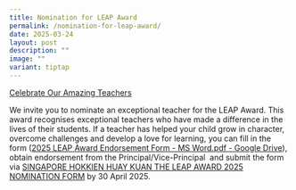 ```yaml
---
title: Nomination for LEAP Award
permalink: /nomination-for-leap-award/
date: 2025-03-24
layout: post
description: ""
image: ""
variant: tiptap
---
```

<p><u>Celebrate Our Amazing Teachers</u>
</p>
<p>We invite you to nominate an exceptional teacher for the LEAP Award. This
award recognises exceptional teachers who have made a difference in the
lives of their students. If a teacher has helped your child grow in character,
overcome challenges and develop a love for learning, you can fill in the
form (<a href="https://drive.google.com/file/d/19KMBhFsRWWfHoGkkrtzfVsbH_mW_t3VH/view?pli=1" rel="noopener noreferrer nofollow" target="_blank">2025 LEAP Award Endorsement Form - MS Word.pdf - Google Drive</a>),
obtain endorsement from the Principal/Vice-Principal &nbsp;and submit the
form via <a href="https://docs.google.com/forms/d/e/1FAIpQLSfMTxsnX1Pp53TPb6G2q09Ioy-uvnz9LRgv_u3GIAU78mbe7Q/viewform" rel="noopener noreferrer nofollow" target="_blank">SINGAPORE HOKKIEN HUAY KUAN THE LEAP AWARD 2025 NOMINATION FORM</a> by
30 April 2025.</p>